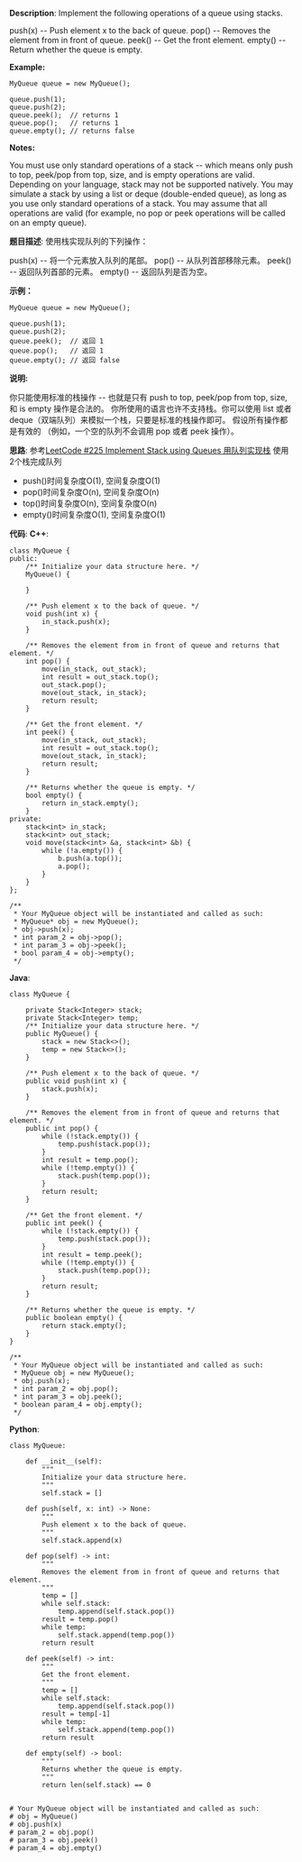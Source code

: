 __Description__:
Implement the following operations of a queue using stacks.

push(x) -- Push element x to the back of queue.
pop() -- Removes the element from in front of queue.
peek() -- Get the front element.
empty() -- Return whether the queue is empty.

**Example:**
```
MyQueue queue = new MyQueue();

queue.push(1);
queue.push(2);  
queue.peek();  // returns 1
queue.pop();   // returns 1
queue.empty(); // returns false
```
__Notes:__

You must use only standard operations of a stack -- which means only push to top, peek/pop from top, size, and is empty operations are valid.
Depending on your language, stack may not be supported natively. You may simulate a stack by using a list or deque (double-ended queue), as long as you use only standard operations of a stack.
You may assume that all operations are valid (for example, no pop or peek operations will be called on an empty queue).

__题目描述__:
使用栈实现队列的下列操作：

push(x) -- 将一个元素放入队列的尾部。
pop() -- 从队列首部移除元素。
peek() -- 返回队列首部的元素。
empty() -- 返回队列是否为空。

**示例：**
```
MyQueue queue = new MyQueue();

queue.push(1);
queue.push(2);  
queue.peek();  // 返回 1
queue.pop();   // 返回 1
queue.empty(); // 返回 false
```
__说明:__

你只能使用标准的栈操作 -- 也就是只有 push to top, peek/pop from top, size, 和 is empty 操作是合法的。
你所使用的语言也许不支持栈。你可以使用 list 或者 deque（双端队列）来模拟一个栈，只要是标准的栈操作即可。
假设所有操作都是有效的 （例如，一个空的队列不会调用 pop 或者 peek 操作）。

__思路__:
参考[LeetCode #225 Implement Stack using Queues 用队列实现栈](https://www.jianshu.com/p/194e7074a0f6)
使用 2个栈完成队列
- push()时间复杂度O(1), 空间复杂度O(1)
- pop()时间复杂度O(n), 空间复杂度O(n)
- top()时间复杂度O(n), 空间复杂度O(n)
- empty()时间复杂度O(1), 空间复杂度O(1)


__代码__:
__C++__:
```
class MyQueue {
public:
    /** Initialize your data structure here. */
    MyQueue() {

    }

    /** Push element x to the back of queue. */
    void push(int x) {
        in_stack.push(x);
    }

    /** Removes the element from in front of queue and returns that element. */
    int pop() {
        move(in_stack, out_stack);
        int result = out_stack.top();
        out_stack.pop();
        move(out_stack, in_stack);
        return result;
    }

    /** Get the front element. */
    int peek() {
        move(in_stack, out_stack);
        int result = out_stack.top();
        move(out_stack, in_stack);
        return result;
    }

    /** Returns whether the queue is empty. */
    bool empty() {
        return in_stack.empty();
    }
private:
    stack<int> in_stack;
    stack<int> out_stack;
    void move(stack<int> &a, stack<int> &b) {
        while (!a.empty()) {
            b.push(a.top());
            a.pop();
        }
    }
};

/**
 * Your MyQueue object will be instantiated and called as such:
 * MyQueue* obj = new MyQueue();
 * obj->push(x);
 * int param_2 = obj->pop();
 * int param_3 = obj->peek();
 * bool param_4 = obj->empty();
 */
```

__Java__:
```
class MyQueue {

    private Stack<Integer> stack;
    private Stack<Integer> temp;
    /** Initialize your data structure here. */
    public MyQueue() {
        stack = new Stack<>();
        temp = new Stack<>();
    }

    /** Push element x to the back of queue. */
    public void push(int x) {
        stack.push(x);
    }

    /** Removes the element from in front of queue and returns that element. */
    public int pop() {
        while (!stack.empty()) {
            temp.push(stack.pop());
        }
        int result = temp.pop();
        while (!temp.empty()) {
            stack.push(temp.pop());
        }
        return result;
    }

    /** Get the front element. */
    public int peek() {
        while (!stack.empty()) {
            temp.push(stack.pop());
        }
        int result = temp.peek();
        while (!temp.empty()) {
            stack.push(temp.pop());
        }
        return result;
    }

    /** Returns whether the queue is empty. */
    public boolean empty() {
        return stack.empty();
    }
}

/**
 * Your MyQueue object will be instantiated and called as such:
 * MyQueue obj = new MyQueue();
 * obj.push(x);
 * int param_2 = obj.pop();
 * int param_3 = obj.peek();
 * boolean param_4 = obj.empty();
 */
```

__Python__:
```
class MyQueue:

    def __init__(self):
        """
        Initialize your data structure here.
        """
        self.stack = []

    def push(self, x: int) -> None:
        """
        Push element x to the back of queue.
        """
        self.stack.append(x)

    def pop(self) -> int:
        """
        Removes the element from in front of queue and returns that element.
        """
        temp = []
        while self.stack:
            temp.append(self.stack.pop())
        result = temp.pop()
        while temp:
            self.stack.append(temp.pop())
        return result

    def peek(self) -> int:
        """
        Get the front element.
        """
        temp = []
        while self.stack:
            temp.append(self.stack.pop())
        result = temp[-1]
        while temp:
            self.stack.append(temp.pop())
        return result

    def empty(self) -> bool:
        """
        Returns whether the queue is empty.
        """
        return len(self.stack) == 0


# Your MyQueue object will be instantiated and called as such:
# obj = MyQueue()
# obj.push(x)
# param_2 = obj.pop()
# param_3 = obj.peek()
# param_4 = obj.empty()
```

